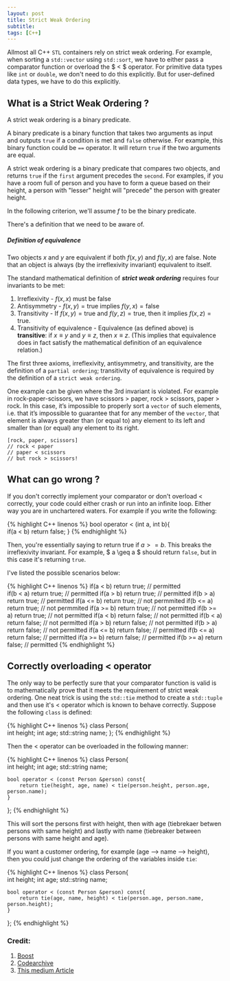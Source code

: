 ```yaml
---
layout: post
title: Strict Weak Ordering
subtitle: 
tags: [C++]
---
```


Allmost all C++ ``STL`` containers rely on strict weak ordering. For example, when sorting a ``std::vector`` using ``std::sort``, we have to either pass a comparator function or overload the $ < $ operator. For primitive data types like ``int`` or ``double``, we don't need to do this explicitly. But for user-defined data types, we have to do this explicitly. 

## What is a Strict Weak Ordering ?

A strict weak ordering is a binary predicate. 

A binary predicate is a binary function that takes two arguments as input and outputs ``true`` if a condition is met and ``false`` otherwise. For example, this binary function could be ``==`` operator. It will return ``true`` if the two arguments are equal. 

A strict weak ordering is a binary predicate that compares two objects, and returns ``true`` if the ``first`` argument precedes the ``second``. For examples, if you have a room full of person and you have to form a queue based
on their height, a person with "lesser" height will "precede" the person with greater height.

In the following criterion, we'll assume $f$ to be the binary predicate.

There's a definition that we need to be aware of. 

##### Definition of equivalence
Two objects $x$ and $y$ are equivalent if both $f(x, y)$ and $f(y, x)$ are $\textrm{false}$. Note that an object is always (by the irreflexivity invariant) equivalent to itself.

The standard mathematical definition of ***strict weak ordering*** requires four invariants to be met:
1. Irreflexivity - $f(x,x)$ must be $\textrm{false}$
2. Antisymmetry  - $f(x,y) = \textrm{true}$ implies $f(y,x) = \textrm{false}$
3. Transitivity  - If $f(x,y) = \textrm{true}$ and $f(y,z) = \textrm{true}$, then it implies $f(x,z) = \textrm{true}$.
4. Transitivity of equivalence - Equivalence (as defined above) is **transitive**: if $x \equiv y$ and $y\equiv z$, then $x \equiv z$. (This implies that equivalence does in fact satisfy the mathematical definition of an equivalence relation.) 

The first three axioms, irreflexivity, antisymmetry, and transitivity, are the definition of a ``partial ordering``; transitivity of equivalence is required by the definition of a ``strict weak ordering``.

One example can be given where the 3rd invariant is violated. For example in rock-paper-scissors, we have scissors $>$ paper, rock $>$ scissors, paper $>$ rock. In this case, it’s impossible to properly sort a ``vector`` of such elements, i.e. that it’s impossible to guarantee that for any member of the ``vector``, that element is always greater than (or equal to) any element to its left and smaller than (or equal) any element to its right.

    [rock, paper, scissors]
    // rock < paper
    // paper < scissors
    // but rock > scissors! 

## What can go wrong ?

If you don't correctly implement your comparator or don't overload $<$ correctly, your code could either crash or run into an infinite loop. Either way you are in unchartered waters. For example if you write the following:


{% highlight C++ linenos %}
bool operator < (int a, int b){                                             
    if(a < b) return false; 
}
{% endhighlight %}

Then, you're essentially saying to return true if $a >= b$. This breaks the irreflexivity invariant. For example, $ a \geq a $ should return ``false``, but in this case it's returning ``true``.

I've listed the possible scenarios below:

{% highlight C++ linenos %}
if(a < b) return true; // permitted                                       
if(b < a) return true; // permitted
if(a > b) return true; // permitted
if(b > a) return true; // permitted
if(a <= b) return true; // not permmited
if(b <= a) return true; // not permmited
if(a >= b) return true; // not permitted
if(b >= a) return true; // not permitted
if(a < b) return false; // not permitted
if(b < a) return false; // not permitted
if(a > b) return false; // not permitted
if(b > a) return false; // not permitted
if(a <= b) return false; // permitted
if(b <= a) return false; // permitted
if(a >= b) return false; // permitted
if(b >= a) return false; // permitted
{% endhighlight %}

## Correctly overloading $<$ operator

The only way to be perfectly sure that your comparator function is valid is to mathematically prove that it meets the requirement of strict weak ordering. One neat trick is using the ``std::tie`` method to create a ``std::tuple`` and then use it's $<$ operator which is known to behave correctly. Suppose the following ``class`` is defined:

{% highlight C++ linenos %}
class Person{                                                               
    int height;
    int age;
    std::string name;
};
{% endhighlight %}

Then the $<$ operator can be overloaded in the following manner:

{% highlight C++ linenos %}
class Person{                                                               
    int height;
    int age;
    std::string name;

    bool operator < (const Person &person) const{
        return tie(height, age, name) < tie(person.height, person.age, person.name);
    }
};
{% endhighlight %}

This will sort the persons first with height, then with age (tiebrekaer betwen persons with same height) and lastly with name (tiebreaker between persons with same height and age).

If you want a customer ordering, for example (age --> name --> height), then you could just change the ordering of the variables inside ``tie``:

{% highlight C++ linenos %}
class Person{                                                               
    int height;
    int age;
    std::string name;

    bool operator < (const Person &person) const{
        return tie(age, name, height) < tie(person.age, person.name, person.height);
    }
};
{% endhighlight %}



### Credit:
1. [Boost](https://www.boost.org/sgi/stl/StrictWeakOrdering.html#1)
2. [Codearchive](https://github.com/bashrc-real/Codearchive/blob/master/cpp/strict%20weak%20ordering.pdf)
3. [This medium Article](https://medium.com/@shiansu/strict-weak-ordering-and-the-c-stl-f7dcfa4d4e07)